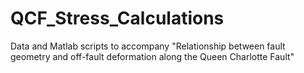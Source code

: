 # QCF_Stress_Calculations
Data and Matlab scripts to accompany "Relationship between fault geometry and off-fault deformation along the Queen Charlotte Fault"

